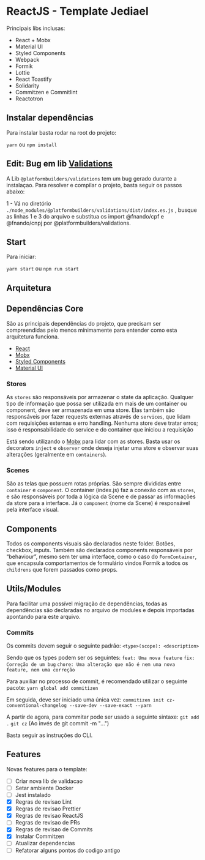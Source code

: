 # ReactJS - Template Jediael


Principais libs inclusas:
- React + Mobx
- Material UI
- Styled Components
- Webpack
- Formik
- Lottie
- React Toastify
- Solidarity
- Commitzen e Commitlint
- Reactotron

## Instalar dependências
Para instalar basta rodar na root do projeto:

`yarn` ou `npm install`


## Edit: Bug em lib [Validations](https://www.npmjs.com/package/@platformbuilders/validations) 

A Lib `@platformbuilders/validations` tem um bug gerado durante a instalaçao. Para resolver e compilar o projeto, basta seguir os passos abaixo:

1 - Vá no diretório `./node_modules/@platformbuilders/validations/dist/index.es.js` , busque as linhas 1 e 3 do arquivo e substitua os import @fnando/cpf e @fnando/cnpj por @platformbuilders/validations.


## Start

Para iniciar:

`yarn start` ou `npm run start`


## Arquitetura

## Dependências Core

São as principais dependências do projeto, que precisam ser compreendidas pelo menos mínimamente para entender como esta arquitetura funciona.

- [React](https://reactjs.org/)
- [Mobx](https://mobx.js.org/)
- [Styled Components](https://www.styled-components.com/)
- [Material UI](https://material-ui.com/)

### Stores

As `stores` são responsáveis por armazenar o state da aplicação. Qualquer tipo de informação que possa ser utilizada em mais de um container ou component, deve ser armazenada em uma store.  Elas também são responsáveis por fazer requests externas através de `services`, que lidam com requisições externas e erro handling. Nenhuma store deve tratar erros; isso é responsabilidade do service e do container que iniciou a requisição

Está sendo utilizando o [Mobx](https://mobx.js.org/) para lidar com as stores. Basta usar os decorators  `inject` e `observer`  onde deseja injetar uma store e observar suas alterações (geralmente em `containers`).

### Scenes

São as telas que possuem rotas próprias. São sempre divididas entre `container`  e  `component`. O container (index.js) faz a conexão com as `stores`, e são responsáveis por toda a lógica da Scene e de passar as informações da store para a interface. Já o `component` (nome da Scene) é responsável pela interface visual.

## Components

Todos os components visuais são declarados neste folder. Botões, checkbox, inputs. Também são declarados components responsáveis por “behaviour”, mesmo  sem ter uma interface, como o caso do `FormContainer`, que encapsula comportamentos de formulário vindos Formik a todos os `childrens` que forem passados como props.

## Utils/Modules
Para facilitar uma possível migração de dependências, todas as dependências são declaradas no arquivo de modules e depois importadas apontando para este arquivo.

### Commits

Os commits devem seguir o seguinte padrão:
`<type>(scope): <description>`

Sendo que os types podem ser os seguintes:
`feat: Uma nova feature`
`fix: Correção de um bug`
`chore: Uma alteração que não é nem uma nova feature, nem uma correção`

Para auxiliar no processo de commit, é recomendado utilizar o seguinte pacote:
`yarn global add commitizen`

Em seguida, deve ser iniciado uma única vez:
`commitizen init cz-conventional-changelog --save-dev --save-exact --yarn`

A partir de agora, para commitar pode ser usado a seguinte sintaxe:
`git add .`
`git cz` (Ao invés de git commit -m "...")

Basta seguir as instruções do CLI.

## Features

Novas features para o template:

- [ ] Criar nova lib de validacao
- [ ] Setar ambiente Docker
- [ ] Jest instalado
- [x] Regras de revisao Lint
- [x] Regras de revisao Prettier
- [x] Regras de revisao ReactJS
- [ ] Regras de revisao de PRs
- [x] Regras de revisao de Commits
- [x] Instalar Commitzen
- [ ] Atualizar dependencias
- [ ] Refatorar alguns pontos do codigo antigo
